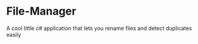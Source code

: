 # File-Manager
A cool little c# application that lets you rename files and detect duplicates easily 
